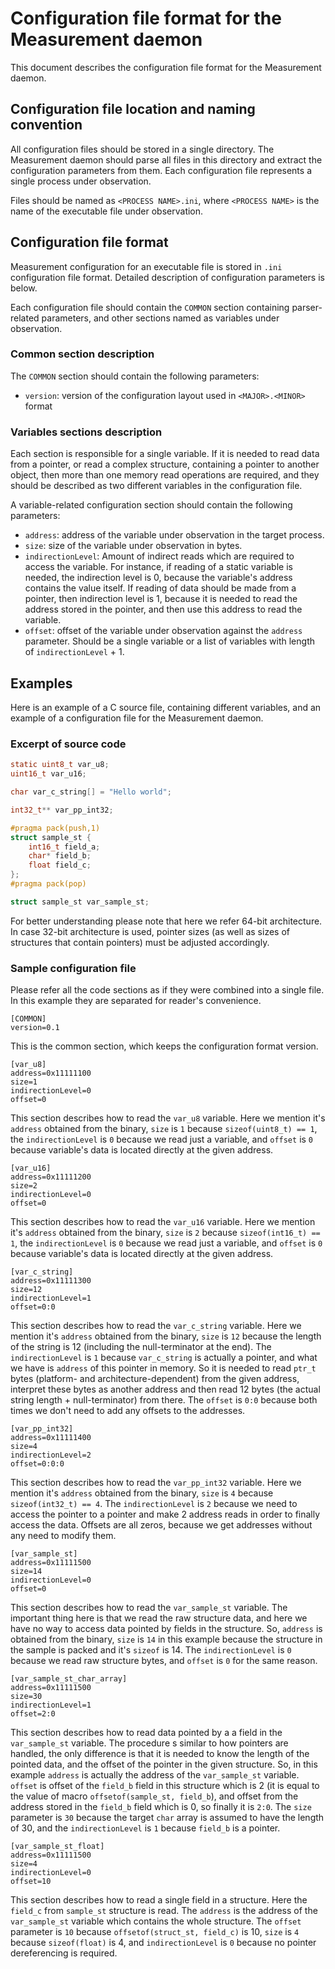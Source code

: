 # Configuration file format for the Measurement daemon

This document describes the configuration file format for the Measurement daemon.


## Configuration file location and naming convention

All configuration files should be stored in a single directory. The Measurement daemon should parse all files in this
directory and extract the configuration parameters from them. Each configuration file represents a single process under
observation.

Files should be named as `<PROCESS NAME>.ini`, where `<PROCESS NAME>` is the name of the executable file under
observation.


## Configuration file format

Measurement configuration for an executable file is stored in `.ini` configuration file format. Detailed description of
configuration parameters is below.

Each configuration file should contain the `COMMON` section containing parser-related parameters, and other sections
named as variables under observation.


### Common section description

The `COMMON` section should contain the following parameters:
* `version`: version of the configuration layout used in `<MAJOR>.<MINOR>` format


### Variables sections description

Each section is responsible for a single variable. If it is needed to
read data from a pointer, or read a complex structure, containing a pointer to another object, then more than one
memory read operations are required, and they should be described as two different variables in the configuration file.

A variable-related configuration section should contain the following parameters:
* `address`: address of the variable under observation in the target process.
* `size`: size of the variable under observation in bytes.
* `indirectionLevel`: Amount of indirect reads which are required to access the variable. For instance, if reading of a
static variable is needed, the indirection level is 0, because the variable's address contains the value itself. If
reading of data should be made from a pointer, then indirection level is 1, because it is needed to read the address
stored in the pointer, and then use this address to read the variable.
* `offset`: offset of the variable under observation against the `address` parameter. Should be a single variable or a
list of variables with length of `indirectionLevel` + 1.


## Examples

Here is an example of a C source file, containing different variables, and an example of a configuration file for the
Measurement daemon.


### Excerpt of source code

```c
static uint8_t var_u8;
uint16_t var_u16;

char var_c_string[] = "Hello world";

int32_t** var_pp_int32;

#pragma pack(push,1)
struct sample_st {
    int16_t field_a;
    char* field_b;
    float field_c;
};
#pragma pack(pop)

struct sample_st var_sample_st;
```

For better understanding please note that here we refer 64-bit architecture. In case 32-bit architecture is used,
pointer sizes (as well as sizes of structures that contain pointers) must be adjusted accordingly.


### Sample configuration file

Please refer all the code sections as if they were combined into a single file. In this example they are separated for
reader's convenience.

```
[COMMON]
version=0.1
```

This is the common section, which keeps the configuration format version.

```
[var_u8]
address=0x11111100
size=1
indirectionLevel=0
offset=0
```

This section describes how to read the `var_u8` variable. Here we mention it's `address` obtained from the binary,
`size` is `1` because `sizeof(uint8_t) == 1`, the `indirectionLevel` is `0` because we read just a variable, and
`offset` is `0` because variable's data is located directly at the given address.

```
[var_u16]
address=0x11111200
size=2
indirectionLevel=0
offset=0
```

This section describes how to read the `var_u16` variable. Here we mention it's `address` obtained from the binary,
`size` is `2` because `sizeof(int16_t) == 1`, the `indirectionLevel` is `0` because we read just a variable, and
`offset` is `0` because variable's data is located directly at the given address.

```
[var_c_string]
address=0x11111300
size=12
indirectionLevel=1
offset=0:0
```

This section describes how to read the `var_c_string` variable. Here we mention it's `address` obtained from the binary,
`size` is `12` because the length of the string is 12 (including the null-terminator at the end). The `indirectionLevel`
is `1` because `var_c_string` is actually a pointer, and what we have is `address` of this pointer in memory. So it is
needed to read `ptr_t` bytes (platform- and architecture-dependent) from the given address, interpret these bytes as
another address and then read 12 bytes (the actual string length + null-terminator) from there. The `offset` is `0:0`
because both times we don't need to add any offsets to the addresses.

```
[var_pp_int32]
address=0x11111400
size=4
indirectionLevel=2
offset=0:0:0
```

This section describes how to read the `var_pp_int32` variable. Here we mention it's `address` obtained from the binary,
`size` is `4` because `sizeof(int32_t) == 4`. The `indirectionLevel` is `2` because we need to access the pointer to a
pointer and make 2 address reads in order to finally access the data. Offsets are all zeros, because we get addresses
without any need to modify them.

```
[var_sample_st]
address=0x11111500
size=14
indirectionLevel=0
offset=0
```

This section describes how to read the `var_sample_st` variable. The important thing here is that we read the raw
structure data, and here we have no way to access data pointed by fields in the structure. So, `address` is obtained
from the binary, `size` is `14` in this example because the structure in the sample is packed and it's `sizeof` is 14.
The `indirectionLevel` is `0` because we read raw structure bytes, and `offset` is `0` for the same reason.

```
[var_sample_st_char_array]
address=0x11111500
size=30
indirectionLevel=1
offset=2:0
```

This section describes how to read data pointed by a a field in the `var_sample_st` variable. The procedure s similar
to how pointers are handled, the only difference is that it is needed to know the length of the pointed data, and the
offset of the pointer in the given structure. So, in this example `address` is actually the address of the
`var_sample_st` variable. `offset` is offset of the `field_b` field in this structure which is 2 (it is equal to the
value of macro `offsetof(sample_st, field_b`), and offset from the address stored in the `field_b` field which is 0, so
finally it is `2:0`. The `size` parameter is `30` because the target `char` array is assumed to have the length of 30,
and the `indirectionLevel` is `1` because `field_b` is a pointer.

```
[var_sample_st_float]
address=0x11111500
size=4
indirectionLevel=0
offset=10
```

This section describes how to read a single field in a structure. Here the `field_c` from `sample_st` structure is read.
The `address` is the address of the `var_sample_st` variable which contains the whole structure. The `offset` parameter
is `10` because `offsetof(struct_st, field_c)` is 10, `size` is `4` because `sizeof(float)` is 4, and `indirectionLevel`
is `0` because no pointer dereferencing is required.
